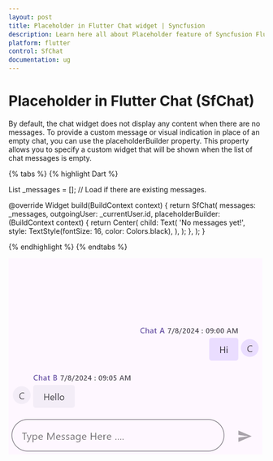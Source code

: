 ```yaml
---
layout: post
title: Placeholder in Flutter Chat widget | Syncfusion
description: Learn here all about Placeholder feature of Syncfusion Flutter Chat (SfChat) widget, including its properties and more.
platform: flutter
control: SfChat
documentation: ug
---
```


# Placeholder in Flutter Chat (SfChat)
By default, the chat widget does not display any content when there are no messages. To provide a custom message or 
visual indication in place of an empty chat, you can use the placeholderBuilder property. This property allows you to 
specify a custom widget that will be shown when the list of chat messages is empty.

{% tabs %}
{% highlight Dart %}

List<ChatMessage> _messages = <ChatMessage>[]; // Load if there are existing messages.

@override
Widget build(BuildContext context) {
  return SfChat(
    messages: _messages,
    outgoingUser: _currentUser.id,
    placeholderBuilder: (BuildContext context) {
      return Center(
        child: Text(
          'No messages yet!',
          style: TextStyle(fontSize: 16, color: Colors.black),
        ),
      );
    },
  );
}

{% endhighlight %}
{% endtabs %}

![Chat composer support](images/composer/composer-actionbutton-chat.png)